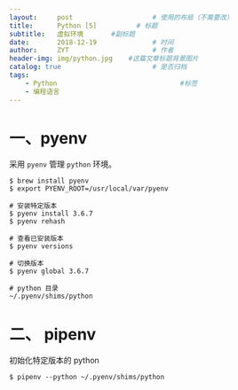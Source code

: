 ```yaml
---
layout:     post                    # 使用的布局（不需要改）
title:      Python [5]          # 标题 
subtitle:   虚拟环境       #副标题
date:       2018-12-19              # 时间
author:     ZYT                     # 作者
header-img: img/python.jpg    #这篇文章标题背景图片
catalog: true                       # 是否归档
tags:
    - Python                               #标签
    - 编程语言
---
```


# 一、pyenv

采用 `pyenv` 管理 `python` 环境。

```
$ brew install pyenv
$ export PYENV_ROOT=/usr/local/var/pyenv

# 安装特定版本
$ pyenv install 3.6.7
$ pyenv rehash

# 查看已安装版本
$ pyenv versions

# 切换版本
$ pyenv global 3.6.7

# python 目录
~/.pyenv/shims/python
```

# 二、 pipenv

初始化特定版本的 python

```
$ pipenv --python ~/.pyenv/shims/python
```
